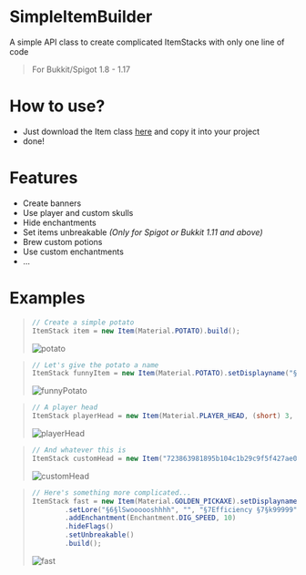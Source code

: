 # SimpleItemBuilder
A simple API class to create complicated ItemStacks with only one line of code
> For Bukkit/Spigot 1.8 - 1.17



# How to use?
* Just download the Item class [here](https://github.com/alberteisetin/SimpleItemBuilder/archive/refs/heads/main.zip) and copy it into your project
* done!

# Features
* Create banners
* Use player and custom skulls
* Hide enchantments
* Set items unbreakable _(Only for Spigot or Bukkit 1.11 and above)_
* Brew custom potions
* Use custom enchantments
* ...

# Examples
> ```java 
> // Create a simple potato
> ItemStack item = new Item(Material.POTATO).build();
> ```
> ![potato](https://user-images.githubusercontent.com/45802535/128598533-435a5af9-6636-4fa9-a6ce-e99a7a792850.png)

> ```java
> // Let's give the potato a name
> ItemStack funnyItem = new Item(Material.POTATO).setDisplayname("§6Funny potato").build();
> ```
> ![funnyPotato](https://user-images.githubusercontent.com/45802535/128598644-2e7db9ff-c0d0-448c-9ff8-23b18181c51d.png)

> ```java
> // A player head
> ItemStack playerHead = new Item(Material.PLAYER_HEAD, (short) 3, Item.ItemMeta.ItemMeta).setOwner(player.getUniqueId()).build();
> ```
> ![playerHead](https://user-images.githubusercontent.com/45802535/128598647-1a5eced0-f820-4093-a2db-0daf300f526d.png)

> ```java
> // And whatever this is
> ItemStack customHead = new Item("723863981895b104c1b29c9f5f427ae0a0ede464584587068fb1593a27d").build();
> ```
> ![customHead](https://user-images.githubusercontent.com/45802535/128598650-69bf17be-aae9-482a-91d3-f2a9b059056b.png)

> ```java
> // Here's something more complicated...
> ItemStack fast = new Item(Material.GOLDEN_PICKAXE).setDisplayname("§b§o§k..§e§l Fast §b§o§k..")
>         .setLore("§6§lSwoooooshhhh", "", "§7Efficiency §7§k99999")
>         .addEnchantment(Enchantment.DIG_SPEED, 10)
>         .hideFlags()
>         .setUnbreakable()
>         .build();
> ```
> ![fast](https://user-images.githubusercontent.com/45802535/128598653-2f452617-00c9-4acf-a393-6957f1bd1f87.gif)
